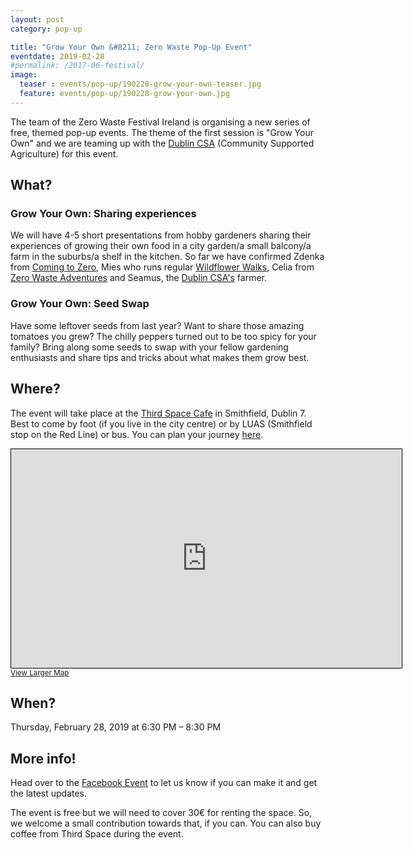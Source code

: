 ```yaml
---
layout: post
category: pop-up

title: "Grow Your Own &#8211; Zero Waste Pop-Up Event"
eventdate: 2019-02-28
#permalink: /2017-06-festival/
image:
  teaser : events/pop-up/190228-grow-your-own-teaser.jpg
  feature: events/pop-up/190228-grow-your-own.jpg
---
```


The team of the Zero Waste Festival Ireland is organising a new series of free, themed pop-up events. The theme of the first session is "Grow Your Own" and we are teaming up with the [Dublin CSA](https://csadublin.wordpress.com/) (Community Supported Agriculture) for this event.

## What?

### Grow Your Own: Sharing experiences

We will have 4-5 short presentations from hobby gardeners sharing their experiences of growing their own food in a city garden/a small balcony/a farm in the suburbs/a shelf in the kitchen. So far we have confirmed Zdenka from [Coming to Zero](https://comingtozero.com/), Mies who runs regular [Wildflower Walks](https://www.facebook.com/WildflowerWalksIreland/), Celia from [Zero Waste Adventures](https://www.celiasomlai.com/) and Seamus, the [Dublin CSA's](https://csadublin.wordpress.com/) farmer.

### Grow Your Own: Seed Swap

Have some leftover seeds from last year? Want to share those amazing tomatoes you grew? The chilly peppers turned out to be too spicy for your family? Bring along some seeds to swap with your fellow gardening enthusiasts and share tips and tricks about what makes them grow best. 

## Where?

The event will take place at the [Third Space Cafe](http://thirdspace.ie/) in Smithfield, Dublin 7. Best to come by foot (if you live in the city centre) or by LUAS (Smithfield stop on the Red Line) or bus. You can plan your journey [here](https://journeyplanner.transportforireland.ie/nta/XSLT_TRIP_REQUEST2?language=en).

<iframe width="625" height="350" frameborder="0" scrolling="no" marginheight="0" marginwidth="0" src="https://www.openstreetmap.org/export/embed.html?bbox=-6.280585527420044%2C53.34732506536057%2C-6.277592182159425%2C53.34823772746162&amp;layer=mapnik" style="border: 1px solid black"></iframe><br/><small><a href="https://www.openstreetmap.org/#map=19/53.34778/-6.27909">View Larger Map</a></small>

## When?

Thursday, February 28, 2019 at 6:30 PM &#8211; 8:30 PM

## More info!

Head over to the [Facebook Event](https://www.facebook.com/events/2000556829993336/) to let us know if you can make it and get the latest updates.

The event is free but we will need to cover 30€ for renting the space. So, we welcome a small contribution towards that, if you can. You can also buy coffee from Third Space during the event.





